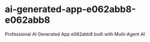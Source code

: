 # ai-generated-app-e062abb8-e062abb8
Professional AI Generated App e062abb8 built with Multi-Agent AI

